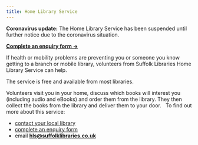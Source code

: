 ```yaml
---
title: Home Library Service
---
```


**Coronavirus update:** The Home Library Service has been suspended until further notice due to the coronavirus situation.

**<a href="/mobiles-home/home/enquiry/">Complete an enquiry form &rarr;</a>**

If health or mobility problems are preventing you or someone you know getting to a branch or mobile library, volunteers from Suffolk Libraries Home Library Service can help.

The service is free and available from most libraries.

Volunteers visit you in your home, discuss which books will interest you (including audio and eBooks) and order them from the library. They then collect the books from the library and deliver them to your door.
 
To find out more about this service:

- <a href="/libraries">contact your local library</a>
- <a href="/mobiles-home/home/enquiry/">complete an enquiry form</a>
- email **hls@suffolklibraries.co.uk**
